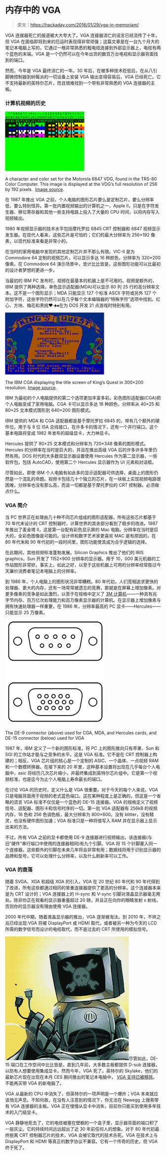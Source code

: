 # 内存中的 VGA

> 原文：<https://hackaday.com/2016/01/29/vga-in-memoriam/>

VGA 连接器死亡的报道被大大夸大了。VGA 连接器消亡的谣言已经流传了十年，但 VGA 在面临即将到来的厄运时表现得非常顽强；这篇文章是在一台九个月大的笔记本电脑上写的，它通过一根非常熟悉的粗电缆连接到外部显示器上，电缆有两个蓝色的末端。VGA 是一个仍然可以在今年出货的数百万台电视和显示器背面找到的端口。

然而，今年是 VGA 最终消亡的一年。30 年后，在被多种技术贬低后，在从八引脚微控制器到树莓派的一切设备上安装 VGA 输出变得容易后，VGA 已经死亡。它不支持最新的英特尔芯片，而且很难找到一个带有非常熟悉的 VGA 连接器的主板。

### 计算机视频的历史

![A character and color set for the Motorola 6847 VDG, found in the TRS-80 Color Computer. Image source](img/604dfc4622bc17e7de72065b911c960c.png)

A character and color set for the Motorola 6847 VDG, found in the TRS-80 Color Computer. This image is displayed at the VDG’s full resolution of 256 by 192 pixels.  [Image source](https://commons.wikimedia.org/wiki/File:Cocobvdg.png).

在 1987 年推出 VGA 之前，个人电脑的图形芯片要么是定制芯片，要么分辨率低，要么特别怪异。第一批内置视频输出的计算机之一，Apple II，只是在字符发生器、移位寄存器和其他一些支持电路上投入了大量的 CPU 时间，以将内存写入视频输出。

1980 年视频显示器的技术水平包括摩托罗拉 6845 CRT 控制器和 6847 视频显示发生器。在现代人看来，这些芯片是可怕的；它们的最大分辨率为 256×192 像素，以现代标准来看是非常小的。

在当时的家用电脑中发现的其他定制芯片并不那么有限。VIC-II 是为 Commodore 64 定制的视频芯片，可以显示多达 16 种颜色，分辨率为 320×200 像素。在 Commodore 64 演示场景中，诡计比比皆是，这些图形功能可以比最初的设计者梦想的更进一步。

当最初的 IBM PC 发布时，视频在最基本的机器上是不可用的。视频是额外的，IBM 提供了两种选择。单色显示适配器(MDA)可以显示 80 列 25 行的高分辨率文本。这不是一个图形显示；MDA 只能显示 127 个标准 ASCII 字符或另外 127 个附加字符，这些字符仍然可以在几乎每个文本编辑器的“特殊字符”选项中找到。红心、方块、梅花和黑桃♥·♣♠在为 DOS 开发 21 点游戏时特别有用。

![The IBM CGA displaying the title screen of King's Quest in 300x200 resolution. Image source](img/ecc51f79ebc49ab93b2005b6e278c1f4.png)

The IBM CGA displaying the title screen of King’s Quest in 300×200 resolution. [Image source](https://en.wikipedia.org/wiki/File:KQ_CompVsRGB.png).

IBM 为最初的个人电脑提供的第二个选项更加丰富多彩。彩色图形适配器(CGA)把个人电脑变成了家用电脑。CGA 卡可以显示多达 16 种颜色，分辨率从 40×25 和 80×25 文本模式图形到 640×200 图形模式。

IBM 提供的 MDA 和 CGA 适配器都是基于摩托罗拉 6845 的，带有几个额外的硬件位，用于与 8 位 ISA 总线接口，在许多卡的情况下，还有一个并行端口。这个基本电路将变成 1982 年发布的超级显卡，大力神显卡。

Hercules 提供了 80×25 文本模式和分辨率为 720×348 像素的图形模式。Hercules 的分辨率在当时是巨大的，并且在推出高级 VGA 后的许多许多年里仍然有用。DOS 时代的大多数双显示器设置使用 Hercules 作为第二显示器，一些软件包，包括 AutoCAD，使用第二个 Hercules 显示器作为 UI 元素和对话框。

尽管如此，即使 IBM 个人电脑有如此多的显示适配器可供选择，桌面上的图形仍然是一个混乱的命题。视频卡包括几十个独立的芯片，在一块板上实现视频电路很困难，分辨率也没有那么高，而且一切都是基于摩托罗拉的 CRT 控制器。必须做点什么。

### VGA 简介

当 PC 世界正在处理由几十种不同芯片组成的图形适配器，所有这些芯片都基于 70 年代末设计的 CRT 控制器时，计算世界的其余部分看到了稳步的改进。1987 年推出了麦金塔 II，这是第一台配有彩色显示屏的 Mac 电脑。分辨率在当时是巨大的，全彩色图像是可能的。设计师和数字艺术家更喜欢 MAC 是有原因的，在 80 年代末和 90 年代初的一段时间里，图形功能使其成为合乎逻辑的选择。

在此期间，其他视频标准蓬勃发展。Silicon Graphics 推出了他们的 IRIS graphics，Sun 开发了 1152×900 分辨率的显示器。用于 10，000 美元机器的工作站图形非常好。事实上，如此之好，以至于这些机器上可用的分辨率经常胜过今天廉价消费者笔记本电脑上的分辨率。

到 1986 年，个人电脑上的图形状况非常糟糕。80 年代初，人们竞相追求更快的处理器、更大的内存，还有一场常常被遗忘的竞赛，那就是在屏幕上增加像素。对更多像素的竞争是如此激烈，以至于在规格中定义了 [3M 计算机](https://en.wikipedia.org/wiki/3M_computer)——一种具有兆字节内存、百万亿次处理能力和百万像素显示器的计算机。在显示器上增加像素与拥有快速处理器一样重要，在 1986 年，分辨率最高的 PC 显卡——Hercules——只能显示 25 万像素。

![The DE-9 connector (above) used for CGA, EGA, and Hercules cards, and DE-15 connector (below) used for VGA](img/3c3cc1fd81e016835eec34d934739a7d.png)

The DE-9 connector (above) used for CGA, MDA, and Hercules cards, and DE-15 connector (below) used for VGA

1987 年，IBM 定义了一个新的图形标准，将 PC 上的图形推向只有苹果、Sun 和 SGI 的工作站才能与之竞争的水平。这是 VGA 标准。它不是在 CRT 控制器上构建的；相反，VGA 芯片组的核心是一个定制的 ASIC、一个晶体、一点视频 RAM 和一个数模转换器。在接下来的 20 年里，这种基本设置将出现在几乎每台个人电脑中，asic 将经历几次芯片缩小，并最终集成到英特尔芯片组中。它是第一个视频标准，也是迄今为止个人电脑上寿命最长的端口。

在讨论 VGA 的历史时，定义什么是 VGA 很重要。对于今天的每个人来说，VGA 只是电脑背面用于视频的老式蓝色端口。这在某种程度上是正确的，但这是一个省略的谎言 VGA 标准不仅仅是一个蓝色的 DE-15 连接器。VGA 的规格定义了视频信号、适配器、图形卡和信号时序的一切。第一批 VGA 适配器有 256kB 的视频内存，16 色和 256 色调色板，最大分辨率为 800×600。没有 blitter，没有精灵，也没有硬件图形加速；VGA 标准只是一种将值写入 RAM 并在显示器上显示出来的方法。

不过，所有 VGA 之前的显卡都使用 DE-9 连接器进行视频输出。该连接器(与旧“硬件”串行端口中使用的连接器相同)有九个引脚。VGA 将 15 个针脚塞入同一个连接器。这些额外的引脚在未来几年将会非常有用；数据线将用于识别显示器的品牌和型号，它可以处理什么分辨率，以及什么刷新率可以工作。

### VGA 的衰落

随着 SVGA、XGA 和超级 XGA 的引入，VGA 在 20 世纪 80 年代和 90 年代得到了改进，所有这些都通过相同的笨重连接器提供了更高的分辨率。这个连接器本来是为 CRT 设计的；VGA 连接器上的 H-sync 和 V-sync 引脚对液晶显示器毫无用处。除非你正在观看的显示器重量超过 20 磅，并且正在向你的眼睛发射 x 射线，否则你的显示器没有理由使用 VGA 连接器。

2000 年代中期，随着液晶显示器的推出，VGA 逐渐被淘汰。到 2010 年，不祥之兆已经出现:VGA 将被 DisplayPort 或 HDMI 取代，或者被另一种为今天的 LCD 所需的数字信号而设计的电缆取代，而不是过去的 CRT 所使用的模拟信号。

![VGA Thumb](img/ce7d4559770c9a0458af84ac8ee6d3fc.png)尽管如此，DE-15 端口在工作空间中比比皆是，直到几年前，大多数主板都提供 D-sub 连接器，以防有人想要使用集成显卡。然而今年，VGA 死了。英特尔的 Skylake，他们的最新芯片现在出现在本月 CES 期间推出的笔记本电脑中， [VGA 支持已被移除](http://www.phoronix.com/scan.php?page=news_item&px=MTc4NDc)。不能再买带 VGA 的新电脑了。

VGA 从最新的 CPU 中消失了，但英特尔的一项声明是一个爆炸；VGA 本来就应该悄无声息。不知何故，在没有人注意到的情况下，你无法在 Newegg 上搜索带有 VGA 连接器的主板。VGA 正在慢慢从显卡中消失，目前你只能买到使用多年技术的入门级显卡。

VGA 静静地死去了，它的电缆被塞在壁橱的一个盒子里，显示器背面的端口积了一层灰尘。它的持续时间远远超出了近 30 年前任何人的想象。对于 80 年代初最终脱离 CRT 控制器芯片的技术，VGA 会被它取代的技术杀死。VGA 在技术上与 DisplayPort 和 HDMI 等真正的数字协议不兼容。它有一个传奇的历史，但 VGA 终于死了。